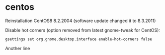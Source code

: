 # centos
Reinstallation CentOS8 8.2.2004
(software update changed it to 8.3.2011)

Disable hot corners (option removed from latest gnome-tweak for CentOS):
```
gsettings set org.gnome.desktop.interface enable-hot-corners false
```

Another line

